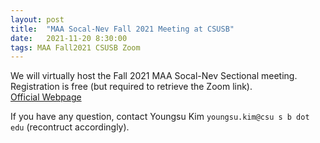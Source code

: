```yaml
---
layout: post
title:  "MAA Socal-Nev Fall 2021 Meeting at CSUSB"
date:   2021-11-20 8:30:00
tags: MAA Fall2021 CSUSB Zoom
---
```

We will virtually host the Fall 2021 MAA Socal-Nev Sectional meeting. Registration is free (but required to retrieve the Zoom link).  
[Official Webpage](http://sections.maa.org/socalnv/Meeting2021Fall.html)

If you have any question, contact Youngsu Kim `youngsu.kim@csu s b dot edu` (recontruct accordingly).